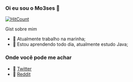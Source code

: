 ### Oi eu sou o Mo3ses 👋

[![HitCount](http://hits.dwyl.com/Mo3ses/Mo3ses.svg)](http://hits.dwyl.com/Mo3ses/Mo3ses)

Gist sobre mim

- 🔭 Atualmente trabalho na marinha;
- 🌱 Estou aprendendo todo dia, atualmente estudo Java;

### Onde você pode me achar

- 🐣 [Twitter](https://twitter.com/Mo3ses_)
- 🤖 [Reddit](https://www.reddit.com/user/Mo3ses_)
